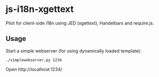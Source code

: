 js-i18n-xgettext
================
Pilot for client-side i18n using JED (xgettext), Handelbars and require.js.

Usage
-----
Start a simple webserver (for using dynamically loaded template):

    ./simplewebserver.py 1234

Open http://localhost:1234/
